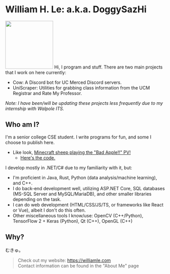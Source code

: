 # William H. Le: a.k.a. DoggySazHi

<img src="https://williamle.com/staticstuff/san_transparent.png" width="150" />
Hi, I program and stuff. There are two main projects that I work on here currently:

- Cow: A Discord bot for UC Merced Discord servers.
- UniScraper: Utilities for grabbing class information from the UCM Registrar and Rate My Professor.

*Note: I have been/will be updating these projects less frequently due to my internship with Walpole ITS.*

## Who am I?
I'm a senior college CSE student. I write programs for fun, and some I choose to publish here.
- Like look, [Minecraft sheep playing the "Bad Apple!!" PV!](https://williamle.com/staticstuff/Bad_Apple_Demo.mp4)
  - [Here's the code.](https://github.com/DoggySazHi/RCONHelper)

I develop mostly in .NET/C# due to my familiarity with it, but:
- I'm proficient in Java, Rust, Python (data analysis/machine learning), and C++.
- I do back-end development well, utilizing ASP.NET Core, SQL databases (MS-SQL Server and MySQL/MariaDB), and other smaller libraries depending on the task.
- I can do web development (HTML/CSS/JS/TS, or frameworks like React or Vue), albeit I don't do this often.
- Other miscellaneous tools I know/use: OpenCV (C++/Python), TensorFlow 2 + Keras (Python), Qt (C++), OpenGL (C++)

## Why?
むきゅ。
> Check out my website: https://williamle.com  
> Contact information can be found in the "About Me" page
<!--
*i also like playing touhou*
neko miko reimu ai shiteru
neko miko reimu nani shiteru
neko miko reimu stop reading this
-->
